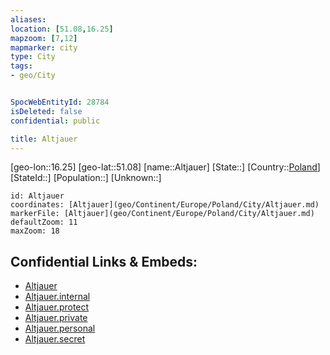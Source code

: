 ```yaml
---
aliases: 
location: [51.08,16.25]
mapzoom: [7,12] 
mapmarker: city 
type: City
tags:
- geo/City


SpocWebEntityId: 28784
isDeleted: false
confidential: public

title: Altjauer
---
```

[geo-lon::16.25]
[geo-lat::51.08]
[name::Altjauer]
[State::]
[Country::[Poland](geo/Continent/Europe/Poland.md)]
[StateId::]
[Population::]
[Unknown::]


```leaflet
id: Altjauer
coordinates: [Altjauer](geo/Continent/Europe/Poland/City/Altjauer.md)
markerFile: [Altjauer](geo/Continent/Europe/Poland/City/Altjauer.md)
defaultZoom: 11 
maxZoom: 18
```


## Confidential Links & Embeds: 
- [Altjauer](../../../../../../_public/geo/Continent/Europe/Poland/City/Altjauer.md) 
- [Altjauer.internal](../../../../../../_internal/geo/Continent/Europe/Poland/City/Altjauer.internal.md) 
- [Altjauer.protect](../../../../../../_protect/geo/Continent/Europe/Poland/City/Altjauer.protect.md) 
- [Altjauer.private](../../../../../../_private/geo/Continent/Europe/Poland/City/Altjauer.private.md) 
- [Altjauer.personal](../../../../../../_personal/geo/Continent/Europe/Poland/City/Altjauer.personal.md) 
- [Altjauer.secret](../../../../../../_secret/geo/Continent/Europe/Poland/City/Altjauer.secret.md) 
